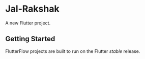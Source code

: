 # Jal-Rakshak

A new Flutter project.

## Getting Started

FlutterFlow projects are built to run on the Flutter _stable_ release.
